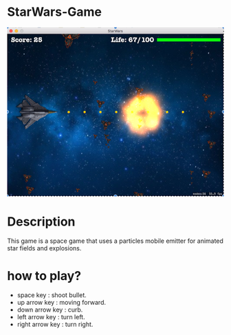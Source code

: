 # StarWars-Game

![alt text](https://raw.githubusercontent.com/BelaidL/StarWars-Game/master/images/StarWars.png)
# Description

This game is a space game that uses a particles mobile emitter for animated star fields and explosions.

# how to play?

* space key : shoot bullet.
* up arrow key : moving forward.
* down arrow key : curb.
* left arrow key : turn left.
* right arrow key : turn right.
